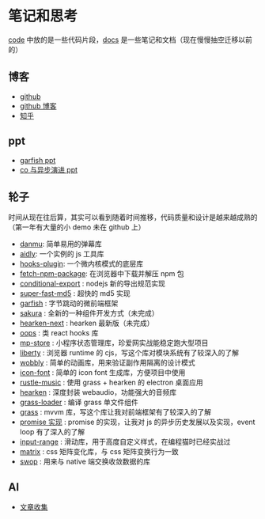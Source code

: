 # 笔记和思考
[code](./code) 中放的是一些代码片段，[docs](./docs) 是一些笔记和文档（现在慢慢抽空迁移以前的）

## 博客

- [github](https://github.com/imtaotao)
- [github 博客](https://github.com/imtaotao/Blogs/issues)
- [知乎](https://www.zhihu.com/people/chen-tao-2-78)

## ppt

- [garfish ppt](https://docs.google.com/presentation/d/1XDoM1zgPEwnE5SpyBsmEz2OoMpBHaVneRjZyxU4PZ2E/edit)
- [co 与异步演进 ppt](https://imtaotao.github.io/co-share/)

## 轮子

时间从现在往后算，其实可以看到随着时间推移，代码质量和设计是越来越成熟的（第一年有大量的小 demo 未在 github 上）

- [danmu](https://github.com/imtaotao/danmu): 简单易用的弹幕库
- [aidly](https://github.com/imtaotao/aidly): 一个实例的 js 工具库
- [hooks-plugin](https://github.com/imtaotao/hooks-plugin): 一个微内核模式的底层库
- [fetch-npm-package](https://github.com/imtaotao/fetch-npm-package): 在浏览器中下载并解压 npm 包
- [conditional-export](https://github.com/imtaotao/conditional-export) : nodejs 新的导出规范实现
- [super-fast-md5](https://github.com/imtaotao/super-fast-md5) : 超快的 md5 实现
- [garfish](https://github.com/bytedance/garfish) : 字节跳动的微前端框架
- [sakura](https://github.com/imtaotao/sakura) : 全新的一种组件开发方式（未完成）
- [hearken-next](https://github.com/imtaotao/hearken-next) : hearken 最新版（未完成）
- [oops](https://github.com/imtaotao/oops) : 类 react hooks 库
- [mp-store](https://github.com/imtaotao/mp-store) : 小程序状态管理库，珍爱网实战能稳定跑大型项目
- [liberty](https://github.com/imtaotao/liberty) : 浏览器 runtime 的 cjs，写这个库对模块系统有了较深入的了解
- [wobbly](https://github.com/imtaotao/wobbly) : 简单的动画库，用来验证副作用隔离的设计模式
- [icon-font](https://github.com/imtaotao/icon-font) : 简单的 icon font 生成库，方便项目中使用
- [rustle-music](https://github.com/imtaotao/rustle-music) : 使用 grass + hearken 的 electron 桌面应用
- [hearken](https://github.com/imtaotao/hearken) : 深度封装 webaudio，功能强大的音频库
- [grass-loader](https://github.com/imtaotao/grass-loader) : 编译 grass 单文件组件
- [grass](https://github.com/imtaotao/Grass) : mvvm 库，写这个库让我对前端框架有了较深入的了解
- [promise 实现](https://github.com/imtaotao/promise) : promise 的实现，让我对 js 的异步历史发展以及实现，event loop 有了深入的了解
- [input-range](https://github.com/imtaotao/input-range) : 滑动库，用于高度自定义样式，在编程猫时已经实战过
- [matrix](https://github.com/imtaotao/matrix) : css 矩阵变化库，与 css 矩阵变换行为一致
- [swop](https://github.com/imtaotao/Swop) : 用来与 native 端交换收敛数据的库

## AI

- [文章收集](./docs/ai/文章汇总.md)
